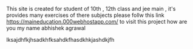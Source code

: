 This site is created for student of 10th , 12th class and jee main , it's provides many exercises of there subjects
please follw this link https://maineducation.000webhostapp.com/ to visit this project
how are you
my name abhishek agrawal

lksajdhfkjhsadkhfksahdkfhasdkhkjashdkjfh
